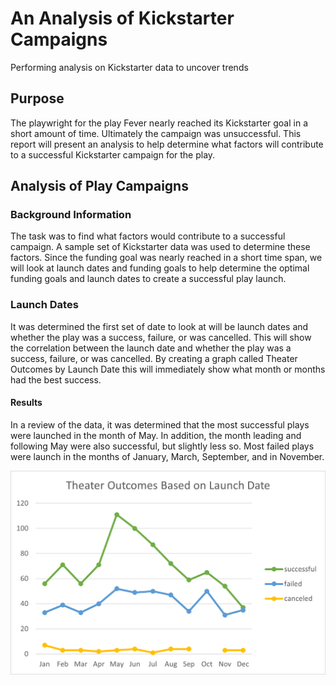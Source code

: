 # An Analysis of Kickstarter Campaigns
Performing analysis on Kickstarter data to uncover trends

## Purpose 

The playwright for the play Fever nearly reached its Kickstarter goal in a short amount of time. Ultimately the campaign was unsuccessful. This report will present an analysis to help determine what factors will contribute to a successful Kickstarter campaign for the play.

## Analysis of Play Campaigns

### Background Information

The task was to find what factors would contribute to a successful campaign. A sample set of Kickstarter data was used to determine these factors. Since the funding goal was nearly reached in a short time span, we will look at launch dates and funding goals to help determine the optimal funding goals and launch dates to create a successful play launch.

### Launch Dates

It was determined the first set of date to look at will be launch dates and whether the play was a success, failure, or was cancelled. This will show the correlation between the launch date and whether the play was a success, failure, or was cancelled. By creating a graph called Theater Outcomes by Launch Date this will immediately show what month or months had the best success. 

#### Results

In a review of the data, it was determined that the most successful plays were launched in the month of May. In addition, the month leading and following May were also successful, but slightly less so. Most failed plays were launch in the months of January, March, September, and in November. 

![alt text](https://github.com/dbrashears63/Kickstarter-Analysis/blob/main/Theater_Outcomes_vs_Launch.png)
